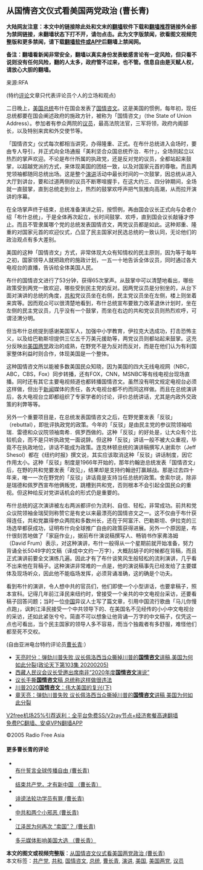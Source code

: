  <h2>从国情咨文仪式看美国两党政治 (曹长青)</h2> <p class="notice"><b>大陆网友注意：本文中的链接除此处和文末的<a href="https://github.com/bannedbook/fanqiang" >翻墙</a>软件下载和<a href="https://github.com/killgcd/justmysocks/blob/master/README.md">翻墙推荐</a>链接外全部为禁网链接，未翻墙状态下打不开，请勿点击。此为文字版禁闻，欲看图文视频完整版和更多禁闻，请下载<a href="https://github.com/bannedbook/fanqiang">翻墙软件或APP</a>后翻墙上禁闻网。</p><p>备注：翻墙看新闻非常安全，翻墙以真实身份发表敏感言论有一定风险，但只看不说则没有任何风险，翻的人太多，政府管不过来，也不管。信息自由是天赋人权，请放心大胆的翻墙。</b></p>  <div class="entry"> <p>来源:RFA</p> <p> (特约<span class='wp_keywordlink_affiliate'><a href="https://www.bannedbook.org/bnews/comments/" title="新闻评论" target="_blank">评论</a></span>文章只代表评论员个人的立场和观点) </p> <p> 二日晚上，<a href="https://www.bannedbook.org/bnews/tag/%e7%be%8e%e5%9b%bd/" class="st_tag internal_tag" rel="tag" title="标签 美国 下的日志">美国</a><a href="https://www.bannedbook.org/bnews/tag/%e6%80%bb%e7%bb%9f/" class="st_tag internal_tag" rel="tag" title="标签 总统 下的日志">总统</a>布什在国会发表了<a href="https://www.bannedbook.org/bnews/tag/%E5%9B%BD%E6%83%85%E5%92%A8%E6%96%87/" class="st_tag internal_tag" rel="tag" title="标签 国情咨文 下的日志">国情咨文</a>。这是美国的惯例，每年初，现任总统都要在国会阐述政府的施政方针，被称为「国情咨文」（the State of Union Address）。参加者有参众两院的<a href="https://www.bannedbook.org/bnews/tag/%e8%ae%ae%e5%91%98/" class="st_tag internal_tag" rel="tag" title="标签 议员 下的日志">议员</a>，最高法院法官，三军将领，政府内阁部长，以及特别来宾和外交使节等。 </p>  <p> 「国情咨文」仪式每次都相当讲究，办得隆重、正式。在布什总统进入会场时，要由专人导引，并正式向全场通报「美利坚合众国总统乔治．布什」，全场则起立以热烈的掌声欢迎。不论是布什所属的执政党，还是反对党的议员，全都站起来鼓掌，以超越党派的方式，来体现美国的团结一致，以及对国家元首的尊敬。而且两党领袖都随同总统出场。这是整个<a href="https://www.bannedbook.org/bnews/tag/%E6%BC%94%E8%AE%B2/" class="st_tag internal_tag" rel="tag" title="标签 演讲 下的日志">演讲</a>活动中最长时间的一次鼓掌，因总统从进入大厅到讲台，要和过道两侧的议员不断寒喧握手，在这大约三、四分钟期间，全场就一直鼓掌，直到总统走到台上，热烈的鼓掌欢呼声把气氛推向高潮，从而拉开演讲的序幕。 </p> <p> 在全场掌声终于结束，总统准备演讲之前，按惯例，再由国会议长正式向与会者介绍「布什总统」，于是全体再次起立，长时间鼓掌、欢呼，直到国会议长敲锤才停止。而且不管隶属哪个党的总统发表国情咨文，两党议员都是如此。这种郑重、隆重的对国家元首的欢迎仪式，凸显了民主国家对民选总统的一致认同，无论他们的政治观点有多大差别。 </p> <p> 美国的这种「国情咨文」方式，非常体现大众有知情权的民主原则，因为等于每年之初，国家领导人就把政府的施政计划，一五一十地告诉全体议员，同时通过各大电视台的直播，告诉给全体美国人民。 </p>  <p> 布什的国情咨文进行了53分钟，获得65次掌声。从鼓掌中可以清楚地看出，哪些政策受到两党一致欢迎，哪些受到民主党的反对。因两党议员是分别坐的，从台下面对演讲的总统的角度，<a href="https://www.bannedbook.org/bnews/tag/%E5%85%B1%E5%92%8C/" class="st_tag internal_tag" rel="tag" title="标签 共和 下的日志">共和</a>党议员坐在右侧，民主党议员坐在左侧，楼上则坐着来宾等。因而观众可以很清楚地看到，布什总统宣布要致力改革退休计划时，坐在左侧的民主党议员，几乎没有一个鼓掌，而坐在右边的共和党议员则热烈欢呼，可谓泾渭分明。 </p> <p> 但当布什总统提到感谢美国军人，加强中小学教育，伊拉克大选成功，打击恐怖主义，以及给巴勒斯坦提供三亿五千万美元援助等，两党议员则都站起来鼓掌。这充分反映出<a href="https://www.bannedbook.org/bnews/tag/%E7%BE%8E%E5%9B%BD%E4%B8%A4%E5%85%9A/" class="st_tag internal_tag" rel="tag" title="标签 美国两党 下的日志">美国两党</a>政治的成熟，在野党不是为反对而反对，而是在他们认为有利国家整体利益时则合作，体现美国是一个整体。 </p> <p> 这种国情咨文所以能被多数美国民众知晓，因为美国的四大无线电视网（NBC，ABC，CBS，Fox）同步转播，还有FOX，CNN，MSNBC等有线电视台现场直播。同时还有其它主要电视频道也都转播国情咨文。虽然没有明文规定电视台必须这样做，但出于<span class='wp_keywordlink_affiliate'><a href="https://www.bannedbook.org/" title="新闻">新闻</a></span>媒体的责任，各大电视台都不约而同这样做。而且在总统演讲后，各大电视台立即都组织了专家学者的讨论，评价总统讲话，尤其是内政外交政策的利弊等等。 </p>  <p> 另外一个重要项目是，在总统发表国情咨文之后，在野党要发表「反驳」（rebuttal），即批评执政党的政策。今年的「反驳」是由民主党的参议院领袖哈瑞．雷德和众议院领袖南希．佩罗西做的。这种「反驳」的好处是，让大众有个比较机会，而不是只听执政党一面说辞。但这种「反驳」讲话一般不被大众重视，毕竟不在执政地位，讲话不能成为政策。连克林顿总统的演讲稿撰写人谢索尔（Jeff Shesol）都在《纽约时报》撰文说，其实应该取消这种「反驳」讲话制度，因它作用太小。这种「反驳」制度是1966年开始的，那年约翰逊总统发表「国情咨文」后，在野的共和党要发表「政见」，结果却是支持约翰逊打赢越战。那是过去四十年来，唯一一次在野党的「反驳」讲话竟是支持当任总统的政策。舍索尔说，除非是瑞德和佩罗西宣布他俩叛党，跳槽到共和党，否则根本不会引起全国民众的重视。但这种给反对党讲话机会的形式仍是重要的。 </p> <p> 布什总统的这次演讲被左右两派都评价为流利、自信、轻松，非常成功。前共和党众议院领袖金瑞契则称赞它是有史以来最漂亮的国情咨文之一。这不仅由于布什获得连任，共和党赢得参众两院和多数州长，还在于阿富汗、巴勒斯坦、伊拉克的三场选举都获成功，证明布什向全球推广自由的政策获得进展。另外一个原因是，布什很刻苦地做了「家庭作业」，据前布什演说稿撰写人、畅销书作家弗洛姆（David Frum）表示，对这种演讲，布什一般得从一个星期前就开始准备，努力背诵全长5049字的文稿（译成中文约一万字），大概刮胡子的时候都在背稿，而且正式演讲前要全文演练几遍。因此才有了布什谈笑风生般轻松的流利演讲，几乎看不出来他在背稿子。这种演讲非常难的一点是，他的演说稿事先已经发给了主要媒体及现场听众，因此他不能临场发挥，必须背诵准确，这的确是个功夫。 </p> <p> 看到布什的演讲，令人想中共的官员们，他们即使一个小型讲话，也要拿稿子，照本宣科。记得几年前江泽民来纽约时，曾接受一个亲共的中文电视台采访，还要看稿子回答问题；当时一位<span class='wp_keywordlink_affiliate'><a href="https://www.bannedbook.org/" title="中国" target="_blank">中国</a></span>异议人士写了篇文章，引用中国流行歌曲「马儿你慢点跑」，讽刺江泽民接受一个中共领导下的、在美国名不见经传的小小中文电视台的采访，还如此紧张兮兮。简直不可以想象让他背诵一万字的中文稿子，仅凭这一点也可看出，当个民主国家的领导人多不容易，而当个独裁者有多舒服，难怪他们都至死不交权。 </p>  <p> (自由亚洲电台特约评论员<a href="https://www.bannedbook.org/bnews/tag/%e6%9b%b9%e9%95%bf%e9%9d%92/" class="st_tag internal_tag" rel="tag" title="标签 曹长青 下的日志">曹长青</a>:） </p> <ul class='op-related-articles' title='相关阅读'> <li><a href='https://www.bannedbook.org/bnews/bannedvideo/20200221/1281089.html' target='_blank'>天亮时分：弹劾川普失败,议长佩洛西当众撕掉川普的<b>国情咨文</b>讲稿,美国为何如此分裂(政论天下第103集 20200205)</a></li> <li><a href='https://www.bannedbook.org/bnews/renquan/xizang/20200215/1276954.html' target='_blank'>西藏人民议会议长受邀出席南非“2020年度<b>国情咨文</b>演说”</a></li> <li><a href='https://www.bannedbook.org/bnews/worldnews/usa/20200208/1273169.html' target='_blank'>议长手撕<b>国情咨文</b>稿 总统称这样做很违法</a></li> <li><a href='https://www.bannedbook.org/bnews/ccpdope/20200207/1272250.html' target='_blank'>川普2020<b>国情咨文</b>：伟大美国的复兴(下)</a></li> <li><a href='https://www.bannedbook.org/bnews/comments/20200206/1271983.html' target='_blank'>章天亮：弹劾川普失败 议长佩洛西当众撕掉川普的<b>国情咨文</b>讲稿 美国为何如此分裂</a></li> </ul> <p class="texttj"> <a href="https://github.com/bannedbook/fanqiang/wiki/V2ray%E6%9C%BA%E5%9C%BA" target="_blank">V2free机场25%引荐返利：全平台免费SS/V2ray节点+经济套餐高速翻墙</a><br/> <a href="https://github.com/bannedbook/fanqiang/wiki/%E7%A6%81%E9%97%BB%E7%BD%91%E5%AE%89%E5%8D%93%E7%BF%BB%E5%A2%99%E6%96%B0%E9%97%BBAPP" target="_blank">免费PC翻墙、安卓VPN翻墙APP</a></p><p>©2005 Radio Free Asia </p> <h4> 更多曹长青的评论<br /> </h4> <ul> <li> <a href="/mandarin/pinglun/ccq-20050120.html"><br /> 布什誓言全球传播自由 (曹长青)<br /> </a> </li> <li> <a href="/mandarin/pinglun/ccq-20041216.html"><br /> 结束共产党，才有新中国 （曹长青）<br /> </a> </li> <li> <a href="/mandarin/pinglun/ccq-20041118.html"><br /> 诽谤法轮功学员有罪 (曹长青)<br /> </a> </li> <li> <a href="/mandarin/pinglun/ccq-20041111.html"><br /> 中共和两个小邪恶 (曹长青)<br /> </a> </li> <li> <a href="/mandarin/pinglun/ccq-20041021.html"><br /> 江泽民为何再次 “卖国”？ (曹长青)<br /> </a> </li> <li> <a href="/mandarin/pinglun/ccq-20041018.html"><br /> 多元媒体影响美国大选 （曹长青）<br /> </a> </li> </ul> </p><a name='sharetosocial'></a>       <div><b>本文的图文或视频完整版</b>：<a href='https://www.bannedbook.org/bnews/comments/20201216/1448830.html'>从国情咨文仪式看美国两党政治 (曹长青)</a></div>  </div><!--END ENTRY--> <div class="postfooter"> <div>本文标签：<a href="https://www.bannedbook.org/bnews/tag/%e5%85%b1%e4%ba%a7%e5%85%9a/" rel="tag">共产党</a>, <a href="https://www.bannedbook.org/bnews/tag/%E5%85%B1%E5%92%8C/" rel="tag">共和</a>, <a href="https://www.bannedbook.org/bnews/tag/%E5%9B%BD%E6%83%85%E5%92%A8%E6%96%87/" rel="tag">国情咨文</a>, <a href="https://www.bannedbook.org/bnews/tag/%e6%80%bb%e7%bb%9f/" rel="tag">总统</a>, <a href="https://www.bannedbook.org/bnews/tag/%e6%9b%b9%e9%95%bf%e9%9d%92/" rel="tag">曹长青</a>, <a href="https://www.bannedbook.org/bnews/tag/%E6%BC%94%E8%AE%B2/" rel="tag">演讲</a>, <a href="https://www.bannedbook.org/bnews/tag/%e7%be%8e%e5%9b%bd/" rel="tag">美国</a>, <a href="https://www.bannedbook.org/bnews/tag/%E7%BE%8E%E5%9B%BD%E4%B8%A4%E5%85%9A/" rel="tag">美国两党</a>, <a href="https://www.bannedbook.org/bnews/tag/%e8%ae%ae%e5%91%98/" rel="tag">议员</a></div>  </div><!--END POSTFOOTER--> 